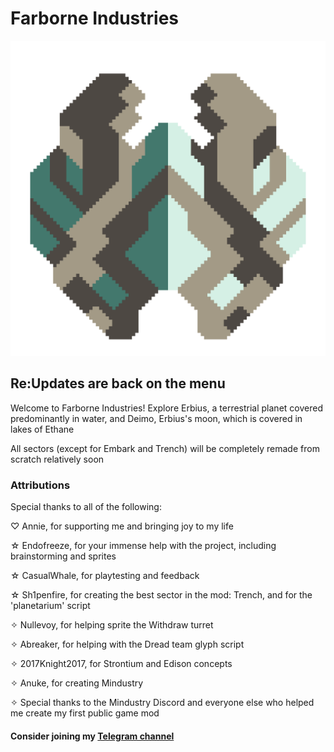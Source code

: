 # Farborne Industries
![banner](icon.png)

## Re:Updates are back on the menu 
Welcome to Farborne Industries! Explore Erbius, a terrestrial planet covered predominantly in water, and Deimo, Erbius's moon, which is covered in lakes of Ethane

All sectors (except for Embark and Trench) will be completely remade from scratch relatively soon

### Attributions
Special thanks to all of the following:

♡  Annie, for supporting me and bringing joy to my life

☆  Endofreeze, for your immense help with the project, including brainstorming and sprites

☆  CasualWhale, for playtesting and feedback

☆  Sh1penfire, for creating the best sector in the mod: Trench, and for the 'planetarium' script

✧  Nullevoy, for helping sprite the Withdraw turret

✧  Abreaker, for helping with the Dread team glyph script

✧  2017Knight2017, for Strontium and Edison concepts

✧  Anuke, for creating Mindustry

✧  Special thanks to the Mindustry Discord and everyone else who helped me create my first public game mod

#### Consider joining my [Telegram channel](https://t.me/farborne) 
